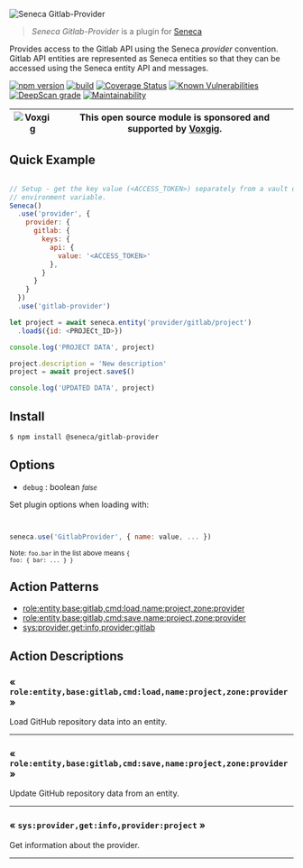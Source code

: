 ![Seneca Gitlab-Provider](http://senecajs.org/files/assets/seneca-logo.png)

> _Seneca Gitlab-Provider_ is a plugin for [Seneca](http://senecajs.org)


Provides access to the Gitlab API using the Seneca *provider*
convention. Gitlab API entities are represented as Seneca entities so
that they can be accessed using the Seneca entity API and messages.


[![npm version](https://img.shields.io/npm/v/@seneca/gitlab-provider.svg)](https://npmjs.com/package/@seneca/gitlab-provider)
[![build](https://github.com/senecajs/seneca-gitlab-provider/actions/workflows/build.yml/badge.svg)](https://github.com/senecajs/seneca-gitlab-provider/actions/workflows/build.yml)
[![Coverage Status](https://coveralls.io/repos/github/senecajs/seneca-gitlab-provider/badge.svg?branch=main)](https://coveralls.io/github/senecajs/seneca-gitlab-provider?branch=main)
[![Known Vulnerabilities](https://snyk.io/test/github/senecajs/seneca-gitlab-provider/badge.svg)](https://snyk.io/test/github/senecajs/seneca-gitlab-provider)
[![DeepScan grade](https://deepscan.io/api/teams/5016/projects/19462/branches/505954/badge/grade.svg)](https://deepscan.io/dashboard#view=project&tid=5016&pid=19462&bid=505954)
[![Maintainability](https://api.codeclimate.com/v1/badges/f76e83896b731bb5d609/maintainability)](https://codeclimate.com/github/senecajs/seneca-github-provider/maintainability)


| ![Voxgig](https://www.voxgig.com/res/img/vgt01r.png) | This open source module is sponsored and supported by [Voxgig](https://www.voxgig.com). |
|---|---|


## Quick Example


```js

// Setup - get the key value (<ACCESS_TOKEN>) separately from a vault or
// environment variable.
Seneca()
  .use('provider', {
    provider: {
      gitlab: {
        keys: {
          api: {
            value: '<ACCESS_TOKEN>'
          },
        }
      }
    }
  })
  .use('gitlab-provider')

let project = await seneca.entity('provider/gitlab/project')
  .load$({id: <PROJECt_ID>})

console.log('PROJECT DATA', project)

project.description = 'New description'
project = await project.save$()

console.log('UPDATED DATA', project)

```

## Install

```sh
$ npm install @seneca/gitlab-provider
```



<!--START:options-->


## Options

* `debug` : boolean <i><small>false</small></i>


Set plugin options when loading with:
```js


seneca.use('GitlabProvider', { name: value, ... })


```


<small>Note: <code>foo.bar</code> in the list above means 
<code>{ foo: { bar: ... } }</code></small> 



<!--END:options-->

<!--START:action-list-->


## Action Patterns

* [role:entity,base:gitlab,cmd:load,name:project,zone:provider](#-roleentitybasegithubcmdloadnamerepozoneprovider-)
* [role:entity,base:gitlab,cmd:save,name:project,zone:provider](#-roleentitybasegithubcmdsavenamerepozoneprovider-)
* [sys:provider,get:info,provider:gitlab](#-sysprovidergetinfoprovidergithub-)


<!--END:action-list-->

<!--START:action-desc-->


## Action Descriptions

### &laquo; `role:entity,base:gitlab,cmd:load,name:project,zone:provider` &raquo;

Load GitHub repository data into an entity.



----------
### &laquo; `role:entity,base:gitlab,cmd:save,name:project,zone:provider` &raquo;

Update GitHub repository data from an entity.



----------
### &laquo; `sys:provider,get:info,provider:project` &raquo;

Get information about the provider.



----------


<!--END:action-desc-->
